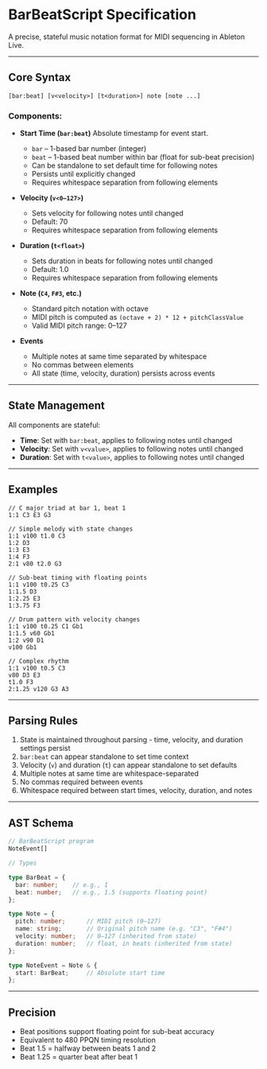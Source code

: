 # BarBeatScript Specification

A precise, stateful music notation format for MIDI sequencing in Ableton Live.

---

## Core Syntax

```
[bar:beat] [v<velocity>] [t<duration>] note [note ...]
```

### Components:

- **Start Time (`bar:beat`)** Absolute timestamp for event start.

  - `bar` – 1-based bar number (integer)
  - `beat` – 1-based beat number within bar (float for sub-beat precision)
  - Can be standalone to set default time for following notes
  - Persists until explicitly changed
  - Requires whitespace separation from following elements

- **Velocity (`v<0–127>`)**

  - Sets velocity for following notes until changed
  - Default: 70
  - Requires whitespace separation from following elements

- **Duration (`t<float>`)**

  - Sets duration in beats for following notes until changed
  - Default: 1.0
  - Requires whitespace separation from following elements

- **Note (`C4`, `F#3`, etc.)**

  - Standard pitch notation with octave
  - MIDI pitch is computed as `(octave + 2) * 12 + pitchClassValue`
  - Valid MIDI pitch range: 0–127

- **Events**

  - Multiple notes at same time separated by whitespace
  - No commas between elements
  - All state (time, velocity, duration) persists across events

---

## State Management

All components are stateful:

- **Time**: Set with `bar:beat`, applies to following notes until changed
- **Velocity**: Set with `v<value>`, applies to following notes until changed
- **Duration**: Set with `t<value>`, applies to following notes until changed

---

## Examples

```
// C major triad at bar 1, beat 1
1:1 C3 E3 G3

// Simple melody with state changes
1:1 v100 t1.0 C3
1:2 D3
1:3 E3
1:4 F3
2:1 v80 t2.0 G3

// Sub-beat timing with floating points
1:1 v100 t0.25 C3
1:1.5 D3
1:2.25 E3
1:3.75 F3

// Drum pattern with velocity changes
1:1 v100 t0.25 C1 Gb1
1:1.5 v60 Gb1
1:2 v90 D1
v100 Gb1

// Complex rhythm
1:1 v100 t0.5 C3
v80 D3 E3
t1.0 F3
2:1.25 v120 G3 A3
```

---

## Parsing Rules

1. State is maintained throughout parsing - time, velocity, and duration settings persist
2. `bar:beat` can appear standalone to set time context
3. Velocity (`v`) and duration (`t`) can appear standalone to set defaults
4. Multiple notes at same time are whitespace-separated
5. No commas required between events
6. Whitespace required between start times, velocity, duration, and notes

---

## AST Schema

```ts
// BarBeatScript program
NoteEvent[]

// Types

type BarBeat = {
  bar: number;    // e.g., 1
  beat: number;   // e.g., 1.5 (supports floating point)
};

type Note = {
  pitch: number;      // MIDI pitch (0–127)
  name: string;       // Original pitch name (e.g. "C3", "F#4")
  velocity: number;   // 0–127 (inherited from state)
  duration: number;   // float, in beats (inherited from state)
};

type NoteEvent = Note & {
  start: BarBeat;     // Absolute start time
};
```

---

## Precision

- Beat positions support floating point for sub-beat accuracy
- Equivalent to 480 PPQN timing resolution
- Beat 1.5 = halfway between beats 1 and 2
- Beat 1.25 = quarter beat after beat 1
